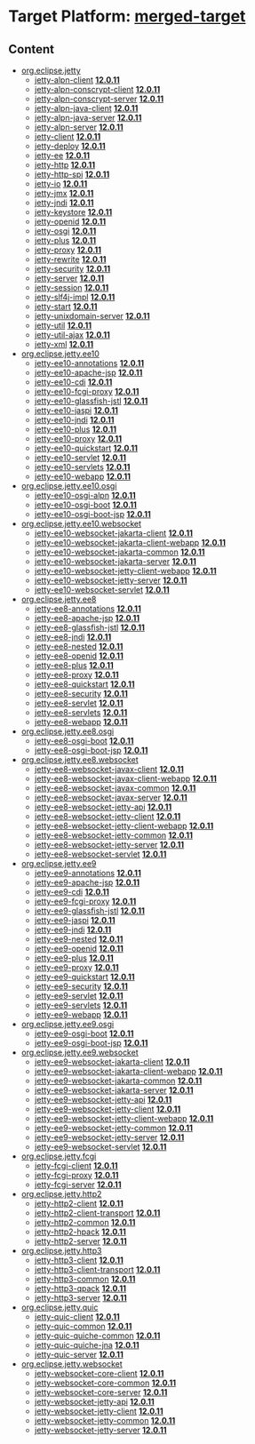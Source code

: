# Target Platform: [merged-target](https://github.com/eclipse-orbit/orbit-simrel/blob/main/maven-jetty/tp/MavenJetty.target)

## Content
 - [org.eclipse.jetty](https://repo1.maven.org/maven2/org/eclipse/jetty/)
    - [jetty-alpn-client](https://repo1.maven.org/maven2/org/eclipse/jetty/jetty-alpn-client/) **[12.0.11](https://repo1.maven.org/maven2/org/eclipse/jetty/jetty-alpn-client/12.0.11)**
    - [jetty-alpn-conscrypt-client](https://repo1.maven.org/maven2/org/eclipse/jetty/jetty-alpn-conscrypt-client/) **[12.0.11](https://repo1.maven.org/maven2/org/eclipse/jetty/jetty-alpn-conscrypt-client/12.0.11)**
    - [jetty-alpn-conscrypt-server](https://repo1.maven.org/maven2/org/eclipse/jetty/jetty-alpn-conscrypt-server/) **[12.0.11](https://repo1.maven.org/maven2/org/eclipse/jetty/jetty-alpn-conscrypt-server/12.0.11)**
    - [jetty-alpn-java-client](https://repo1.maven.org/maven2/org/eclipse/jetty/jetty-alpn-java-client/) **[12.0.11](https://repo1.maven.org/maven2/org/eclipse/jetty/jetty-alpn-java-client/12.0.11)**
    - [jetty-alpn-java-server](https://repo1.maven.org/maven2/org/eclipse/jetty/jetty-alpn-java-server/) **[12.0.11](https://repo1.maven.org/maven2/org/eclipse/jetty/jetty-alpn-java-server/12.0.11)**
    - [jetty-alpn-server](https://repo1.maven.org/maven2/org/eclipse/jetty/jetty-alpn-server/) **[12.0.11](https://repo1.maven.org/maven2/org/eclipse/jetty/jetty-alpn-server/12.0.11)**
    - [jetty-client](https://repo1.maven.org/maven2/org/eclipse/jetty/jetty-client/) **[12.0.11](https://repo1.maven.org/maven2/org/eclipse/jetty/jetty-client/12.0.11)**
    - [jetty-deploy](https://repo1.maven.org/maven2/org/eclipse/jetty/jetty-deploy/) **[12.0.11](https://repo1.maven.org/maven2/org/eclipse/jetty/jetty-deploy/12.0.11)**
    - [jetty-ee](https://repo1.maven.org/maven2/org/eclipse/jetty/jetty-ee/) **[12.0.11](https://repo1.maven.org/maven2/org/eclipse/jetty/jetty-ee/12.0.11)**
    - [jetty-http](https://repo1.maven.org/maven2/org/eclipse/jetty/jetty-http/) **[12.0.11](https://repo1.maven.org/maven2/org/eclipse/jetty/jetty-http/12.0.11)**
    - [jetty-http-spi](https://repo1.maven.org/maven2/org/eclipse/jetty/jetty-http-spi/) **[12.0.11](https://repo1.maven.org/maven2/org/eclipse/jetty/jetty-http-spi/12.0.11)**
    - [jetty-io](https://repo1.maven.org/maven2/org/eclipse/jetty/jetty-io/) **[12.0.11](https://repo1.maven.org/maven2/org/eclipse/jetty/jetty-io/12.0.11)**
    - [jetty-jmx](https://repo1.maven.org/maven2/org/eclipse/jetty/jetty-jmx/) **[12.0.11](https://repo1.maven.org/maven2/org/eclipse/jetty/jetty-jmx/12.0.11)**
    - [jetty-jndi](https://repo1.maven.org/maven2/org/eclipse/jetty/jetty-jndi/) **[12.0.11](https://repo1.maven.org/maven2/org/eclipse/jetty/jetty-jndi/12.0.11)**
    - [jetty-keystore](https://repo1.maven.org/maven2/org/eclipse/jetty/jetty-keystore/) **[12.0.11](https://repo1.maven.org/maven2/org/eclipse/jetty/jetty-keystore/12.0.11)**
    - [jetty-openid](https://repo1.maven.org/maven2/org/eclipse/jetty/jetty-openid/) **[12.0.11](https://repo1.maven.org/maven2/org/eclipse/jetty/jetty-openid/12.0.11)**
    - [jetty-osgi](https://repo1.maven.org/maven2/org/eclipse/jetty/jetty-osgi/) **[12.0.11](https://repo1.maven.org/maven2/org/eclipse/jetty/jetty-osgi/12.0.11)**
    - [jetty-plus](https://repo1.maven.org/maven2/org/eclipse/jetty/jetty-plus/) **[12.0.11](https://repo1.maven.org/maven2/org/eclipse/jetty/jetty-plus/12.0.11)**
    - [jetty-proxy](https://repo1.maven.org/maven2/org/eclipse/jetty/jetty-proxy/) **[12.0.11](https://repo1.maven.org/maven2/org/eclipse/jetty/jetty-proxy/12.0.11)**
    - [jetty-rewrite](https://repo1.maven.org/maven2/org/eclipse/jetty/jetty-rewrite/) **[12.0.11](https://repo1.maven.org/maven2/org/eclipse/jetty/jetty-rewrite/12.0.11)**
    - [jetty-security](https://repo1.maven.org/maven2/org/eclipse/jetty/jetty-security/) **[12.0.11](https://repo1.maven.org/maven2/org/eclipse/jetty/jetty-security/12.0.11)**
    - [jetty-server](https://repo1.maven.org/maven2/org/eclipse/jetty/jetty-server/) **[12.0.11](https://repo1.maven.org/maven2/org/eclipse/jetty/jetty-server/12.0.11)**
    - [jetty-session](https://repo1.maven.org/maven2/org/eclipse/jetty/jetty-session/) **[12.0.11](https://repo1.maven.org/maven2/org/eclipse/jetty/jetty-session/12.0.11)**
    - [jetty-slf4j-impl](https://repo1.maven.org/maven2/org/eclipse/jetty/jetty-slf4j-impl/) **[12.0.11](https://repo1.maven.org/maven2/org/eclipse/jetty/jetty-slf4j-impl/12.0.11)**
    - [jetty-start](https://repo1.maven.org/maven2/org/eclipse/jetty/jetty-start/) **[12.0.11](https://repo1.maven.org/maven2/org/eclipse/jetty/jetty-start/12.0.11)**
    - [jetty-unixdomain-server](https://repo1.maven.org/maven2/org/eclipse/jetty/jetty-unixdomain-server/) **[12.0.11](https://repo1.maven.org/maven2/org/eclipse/jetty/jetty-unixdomain-server/12.0.11)**
    - [jetty-util](https://repo1.maven.org/maven2/org/eclipse/jetty/jetty-util/) **[12.0.11](https://repo1.maven.org/maven2/org/eclipse/jetty/jetty-util/12.0.11)**
    - [jetty-util-ajax](https://repo1.maven.org/maven2/org/eclipse/jetty/jetty-util-ajax/) **[12.0.11](https://repo1.maven.org/maven2/org/eclipse/jetty/jetty-util-ajax/12.0.11)**
    - [jetty-xml](https://repo1.maven.org/maven2/org/eclipse/jetty/jetty-xml/) **[12.0.11](https://repo1.maven.org/maven2/org/eclipse/jetty/jetty-xml/12.0.11)**
 - [org.eclipse.jetty.ee10](https://repo1.maven.org/maven2/org/eclipse/jetty/ee10/)
    - [jetty-ee10-annotations](https://repo1.maven.org/maven2/org/eclipse/jetty/ee10/jetty-ee10-annotations/) **[12.0.11](https://repo1.maven.org/maven2/org/eclipse/jetty/ee10/jetty-ee10-annotations/12.0.11)**
    - [jetty-ee10-apache-jsp](https://repo1.maven.org/maven2/org/eclipse/jetty/ee10/jetty-ee10-apache-jsp/) **[12.0.11](https://repo1.maven.org/maven2/org/eclipse/jetty/ee10/jetty-ee10-apache-jsp/12.0.11)**
    - [jetty-ee10-cdi](https://repo1.maven.org/maven2/org/eclipse/jetty/ee10/jetty-ee10-cdi/) **[12.0.11](https://repo1.maven.org/maven2/org/eclipse/jetty/ee10/jetty-ee10-cdi/12.0.11)**
    - [jetty-ee10-fcgi-proxy](https://repo1.maven.org/maven2/org/eclipse/jetty/ee10/jetty-ee10-fcgi-proxy/) **[12.0.11](https://repo1.maven.org/maven2/org/eclipse/jetty/ee10/jetty-ee10-fcgi-proxy/12.0.11)**
    - [jetty-ee10-glassfish-jstl](https://repo1.maven.org/maven2/org/eclipse/jetty/ee10/jetty-ee10-glassfish-jstl/) **[12.0.11](https://repo1.maven.org/maven2/org/eclipse/jetty/ee10/jetty-ee10-glassfish-jstl/12.0.11)**
    - [jetty-ee10-jaspi](https://repo1.maven.org/maven2/org/eclipse/jetty/ee10/jetty-ee10-jaspi/) **[12.0.11](https://repo1.maven.org/maven2/org/eclipse/jetty/ee10/jetty-ee10-jaspi/12.0.11)**
    - [jetty-ee10-jndi](https://repo1.maven.org/maven2/org/eclipse/jetty/ee10/jetty-ee10-jndi/) **[12.0.11](https://repo1.maven.org/maven2/org/eclipse/jetty/ee10/jetty-ee10-jndi/12.0.11)**
    - [jetty-ee10-plus](https://repo1.maven.org/maven2/org/eclipse/jetty/ee10/jetty-ee10-plus/) **[12.0.11](https://repo1.maven.org/maven2/org/eclipse/jetty/ee10/jetty-ee10-plus/12.0.11)**
    - [jetty-ee10-proxy](https://repo1.maven.org/maven2/org/eclipse/jetty/ee10/jetty-ee10-proxy/) **[12.0.11](https://repo1.maven.org/maven2/org/eclipse/jetty/ee10/jetty-ee10-proxy/12.0.11)**
    - [jetty-ee10-quickstart](https://repo1.maven.org/maven2/org/eclipse/jetty/ee10/jetty-ee10-quickstart/) **[12.0.11](https://repo1.maven.org/maven2/org/eclipse/jetty/ee10/jetty-ee10-quickstart/12.0.11)**
    - [jetty-ee10-servlet](https://repo1.maven.org/maven2/org/eclipse/jetty/ee10/jetty-ee10-servlet/) **[12.0.11](https://repo1.maven.org/maven2/org/eclipse/jetty/ee10/jetty-ee10-servlet/12.0.11)**
    - [jetty-ee10-servlets](https://repo1.maven.org/maven2/org/eclipse/jetty/ee10/jetty-ee10-servlets/) **[12.0.11](https://repo1.maven.org/maven2/org/eclipse/jetty/ee10/jetty-ee10-servlets/12.0.11)**
    - [jetty-ee10-webapp](https://repo1.maven.org/maven2/org/eclipse/jetty/ee10/jetty-ee10-webapp/) **[12.0.11](https://repo1.maven.org/maven2/org/eclipse/jetty/ee10/jetty-ee10-webapp/12.0.11)**
 - [org.eclipse.jetty.ee10.osgi](https://repo1.maven.org/maven2/org/eclipse/jetty/ee10/osgi/)
    - [jetty-ee10-osgi-alpn](https://repo1.maven.org/maven2/org/eclipse/jetty/ee10/osgi/jetty-ee10-osgi-alpn/) **[12.0.11](https://repo1.maven.org/maven2/org/eclipse/jetty/ee10/osgi/jetty-ee10-osgi-alpn/12.0.11)**
    - [jetty-ee10-osgi-boot](https://repo1.maven.org/maven2/org/eclipse/jetty/ee10/osgi/jetty-ee10-osgi-boot/) **[12.0.11](https://repo1.maven.org/maven2/org/eclipse/jetty/ee10/osgi/jetty-ee10-osgi-boot/12.0.11)**
    - [jetty-ee10-osgi-boot-jsp](https://repo1.maven.org/maven2/org/eclipse/jetty/ee10/osgi/jetty-ee10-osgi-boot-jsp/) **[12.0.11](https://repo1.maven.org/maven2/org/eclipse/jetty/ee10/osgi/jetty-ee10-osgi-boot-jsp/12.0.11)**
 - [org.eclipse.jetty.ee10.websocket](https://repo1.maven.org/maven2/org/eclipse/jetty/ee10/websocket/)
    - [jetty-ee10-websocket-jakarta-client](https://repo1.maven.org/maven2/org/eclipse/jetty/ee10/websocket/jetty-ee10-websocket-jakarta-client/) **[12.0.11](https://repo1.maven.org/maven2/org/eclipse/jetty/ee10/websocket/jetty-ee10-websocket-jakarta-client/12.0.11)**
    - [jetty-ee10-websocket-jakarta-client-webapp](https://repo1.maven.org/maven2/org/eclipse/jetty/ee10/websocket/jetty-ee10-websocket-jakarta-client-webapp/) **[12.0.11](https://repo1.maven.org/maven2/org/eclipse/jetty/ee10/websocket/jetty-ee10-websocket-jakarta-client-webapp/12.0.11)**
    - [jetty-ee10-websocket-jakarta-common](https://repo1.maven.org/maven2/org/eclipse/jetty/ee10/websocket/jetty-ee10-websocket-jakarta-common/) **[12.0.11](https://repo1.maven.org/maven2/org/eclipse/jetty/ee10/websocket/jetty-ee10-websocket-jakarta-common/12.0.11)**
    - [jetty-ee10-websocket-jakarta-server](https://repo1.maven.org/maven2/org/eclipse/jetty/ee10/websocket/jetty-ee10-websocket-jakarta-server/) **[12.0.11](https://repo1.maven.org/maven2/org/eclipse/jetty/ee10/websocket/jetty-ee10-websocket-jakarta-server/12.0.11)**
    - [jetty-ee10-websocket-jetty-client-webapp](https://repo1.maven.org/maven2/org/eclipse/jetty/ee10/websocket/jetty-ee10-websocket-jetty-client-webapp/) **[12.0.11](https://repo1.maven.org/maven2/org/eclipse/jetty/ee10/websocket/jetty-ee10-websocket-jetty-client-webapp/12.0.11)**
    - [jetty-ee10-websocket-jetty-server](https://repo1.maven.org/maven2/org/eclipse/jetty/ee10/websocket/jetty-ee10-websocket-jetty-server/) **[12.0.11](https://repo1.maven.org/maven2/org/eclipse/jetty/ee10/websocket/jetty-ee10-websocket-jetty-server/12.0.11)**
    - [jetty-ee10-websocket-servlet](https://repo1.maven.org/maven2/org/eclipse/jetty/ee10/websocket/jetty-ee10-websocket-servlet/) **[12.0.11](https://repo1.maven.org/maven2/org/eclipse/jetty/ee10/websocket/jetty-ee10-websocket-servlet/12.0.11)**
 - [org.eclipse.jetty.ee8](https://repo1.maven.org/maven2/org/eclipse/jetty/ee8/)
    - [jetty-ee8-annotations](https://repo1.maven.org/maven2/org/eclipse/jetty/ee8/jetty-ee8-annotations/) **[12.0.11](https://repo1.maven.org/maven2/org/eclipse/jetty/ee8/jetty-ee8-annotations/12.0.11)**
    - [jetty-ee8-apache-jsp](https://repo1.maven.org/maven2/org/eclipse/jetty/ee8/jetty-ee8-apache-jsp/) **[12.0.11](https://repo1.maven.org/maven2/org/eclipse/jetty/ee8/jetty-ee8-apache-jsp/12.0.11)**
    - [jetty-ee8-glassfish-jstl](https://repo1.maven.org/maven2/org/eclipse/jetty/ee8/jetty-ee8-glassfish-jstl/) **[12.0.11](https://repo1.maven.org/maven2/org/eclipse/jetty/ee8/jetty-ee8-glassfish-jstl/12.0.11)**
    - [jetty-ee8-jndi](https://repo1.maven.org/maven2/org/eclipse/jetty/ee8/jetty-ee8-jndi/) **[12.0.11](https://repo1.maven.org/maven2/org/eclipse/jetty/ee8/jetty-ee8-jndi/12.0.11)**
    - [jetty-ee8-nested](https://repo1.maven.org/maven2/org/eclipse/jetty/ee8/jetty-ee8-nested/) **[12.0.11](https://repo1.maven.org/maven2/org/eclipse/jetty/ee8/jetty-ee8-nested/12.0.11)**
    - [jetty-ee8-openid](https://repo1.maven.org/maven2/org/eclipse/jetty/ee8/jetty-ee8-openid/) **[12.0.11](https://repo1.maven.org/maven2/org/eclipse/jetty/ee8/jetty-ee8-openid/12.0.11)**
    - [jetty-ee8-plus](https://repo1.maven.org/maven2/org/eclipse/jetty/ee8/jetty-ee8-plus/) **[12.0.11](https://repo1.maven.org/maven2/org/eclipse/jetty/ee8/jetty-ee8-plus/12.0.11)**
    - [jetty-ee8-proxy](https://repo1.maven.org/maven2/org/eclipse/jetty/ee8/jetty-ee8-proxy/) **[12.0.11](https://repo1.maven.org/maven2/org/eclipse/jetty/ee8/jetty-ee8-proxy/12.0.11)**
    - [jetty-ee8-quickstart](https://repo1.maven.org/maven2/org/eclipse/jetty/ee8/jetty-ee8-quickstart/) **[12.0.11](https://repo1.maven.org/maven2/org/eclipse/jetty/ee8/jetty-ee8-quickstart/12.0.11)**
    - [jetty-ee8-security](https://repo1.maven.org/maven2/org/eclipse/jetty/ee8/jetty-ee8-security/) **[12.0.11](https://repo1.maven.org/maven2/org/eclipse/jetty/ee8/jetty-ee8-security/12.0.11)**
    - [jetty-ee8-servlet](https://repo1.maven.org/maven2/org/eclipse/jetty/ee8/jetty-ee8-servlet/) **[12.0.11](https://repo1.maven.org/maven2/org/eclipse/jetty/ee8/jetty-ee8-servlet/12.0.11)**
    - [jetty-ee8-servlets](https://repo1.maven.org/maven2/org/eclipse/jetty/ee8/jetty-ee8-servlets/) **[12.0.11](https://repo1.maven.org/maven2/org/eclipse/jetty/ee8/jetty-ee8-servlets/12.0.11)**
    - [jetty-ee8-webapp](https://repo1.maven.org/maven2/org/eclipse/jetty/ee8/jetty-ee8-webapp/) **[12.0.11](https://repo1.maven.org/maven2/org/eclipse/jetty/ee8/jetty-ee8-webapp/12.0.11)**
 - [org.eclipse.jetty.ee8.osgi](https://repo1.maven.org/maven2/org/eclipse/jetty/ee8/osgi/)
    - [jetty-ee8-osgi-boot](https://repo1.maven.org/maven2/org/eclipse/jetty/ee8/osgi/jetty-ee8-osgi-boot/) **[12.0.11](https://repo1.maven.org/maven2/org/eclipse/jetty/ee8/osgi/jetty-ee8-osgi-boot/12.0.11)**
    - [jetty-ee8-osgi-boot-jsp](https://repo1.maven.org/maven2/org/eclipse/jetty/ee8/osgi/jetty-ee8-osgi-boot-jsp/) **[12.0.11](https://repo1.maven.org/maven2/org/eclipse/jetty/ee8/osgi/jetty-ee8-osgi-boot-jsp/12.0.11)**
 - [org.eclipse.jetty.ee8.websocket](https://repo1.maven.org/maven2/org/eclipse/jetty/ee8/websocket/)
    - [jetty-ee8-websocket-javax-client](https://repo1.maven.org/maven2/org/eclipse/jetty/ee8/websocket/jetty-ee8-websocket-javax-client/) **[12.0.11](https://repo1.maven.org/maven2/org/eclipse/jetty/ee8/websocket/jetty-ee8-websocket-javax-client/12.0.11)**
    - [jetty-ee8-websocket-javax-client-webapp](https://repo1.maven.org/maven2/org/eclipse/jetty/ee8/websocket/jetty-ee8-websocket-javax-client-webapp/) **[12.0.11](https://repo1.maven.org/maven2/org/eclipse/jetty/ee8/websocket/jetty-ee8-websocket-javax-client-webapp/12.0.11)**
    - [jetty-ee8-websocket-javax-common](https://repo1.maven.org/maven2/org/eclipse/jetty/ee8/websocket/jetty-ee8-websocket-javax-common/) **[12.0.11](https://repo1.maven.org/maven2/org/eclipse/jetty/ee8/websocket/jetty-ee8-websocket-javax-common/12.0.11)**
    - [jetty-ee8-websocket-javax-server](https://repo1.maven.org/maven2/org/eclipse/jetty/ee8/websocket/jetty-ee8-websocket-javax-server/) **[12.0.11](https://repo1.maven.org/maven2/org/eclipse/jetty/ee8/websocket/jetty-ee8-websocket-javax-server/12.0.11)**
    - [jetty-ee8-websocket-jetty-api](https://repo1.maven.org/maven2/org/eclipse/jetty/ee8/websocket/jetty-ee8-websocket-jetty-api/) **[12.0.11](https://repo1.maven.org/maven2/org/eclipse/jetty/ee8/websocket/jetty-ee8-websocket-jetty-api/12.0.11)**
    - [jetty-ee8-websocket-jetty-client](https://repo1.maven.org/maven2/org/eclipse/jetty/ee8/websocket/jetty-ee8-websocket-jetty-client/) **[12.0.11](https://repo1.maven.org/maven2/org/eclipse/jetty/ee8/websocket/jetty-ee8-websocket-jetty-client/12.0.11)**
    - [jetty-ee8-websocket-jetty-client-webapp](https://repo1.maven.org/maven2/org/eclipse/jetty/ee8/websocket/jetty-ee8-websocket-jetty-client-webapp/) **[12.0.11](https://repo1.maven.org/maven2/org/eclipse/jetty/ee8/websocket/jetty-ee8-websocket-jetty-client-webapp/12.0.11)**
    - [jetty-ee8-websocket-jetty-common](https://repo1.maven.org/maven2/org/eclipse/jetty/ee8/websocket/jetty-ee8-websocket-jetty-common/) **[12.0.11](https://repo1.maven.org/maven2/org/eclipse/jetty/ee8/websocket/jetty-ee8-websocket-jetty-common/12.0.11)**
    - [jetty-ee8-websocket-jetty-server](https://repo1.maven.org/maven2/org/eclipse/jetty/ee8/websocket/jetty-ee8-websocket-jetty-server/) **[12.0.11](https://repo1.maven.org/maven2/org/eclipse/jetty/ee8/websocket/jetty-ee8-websocket-jetty-server/12.0.11)**
    - [jetty-ee8-websocket-servlet](https://repo1.maven.org/maven2/org/eclipse/jetty/ee8/websocket/jetty-ee8-websocket-servlet/) **[12.0.11](https://repo1.maven.org/maven2/org/eclipse/jetty/ee8/websocket/jetty-ee8-websocket-servlet/12.0.11)**
 - [org.eclipse.jetty.ee9](https://repo1.maven.org/maven2/org/eclipse/jetty/ee9/)
    - [jetty-ee9-annotations](https://repo1.maven.org/maven2/org/eclipse/jetty/ee9/jetty-ee9-annotations/) **[12.0.11](https://repo1.maven.org/maven2/org/eclipse/jetty/ee9/jetty-ee9-annotations/12.0.11)**
    - [jetty-ee9-apache-jsp](https://repo1.maven.org/maven2/org/eclipse/jetty/ee9/jetty-ee9-apache-jsp/) **[12.0.11](https://repo1.maven.org/maven2/org/eclipse/jetty/ee9/jetty-ee9-apache-jsp/12.0.11)**
    - [jetty-ee9-cdi](https://repo1.maven.org/maven2/org/eclipse/jetty/ee9/jetty-ee9-cdi/) **[12.0.11](https://repo1.maven.org/maven2/org/eclipse/jetty/ee9/jetty-ee9-cdi/12.0.11)**
    - [jetty-ee9-fcgi-proxy](https://repo1.maven.org/maven2/org/eclipse/jetty/ee9/jetty-ee9-fcgi-proxy/) **[12.0.11](https://repo1.maven.org/maven2/org/eclipse/jetty/ee9/jetty-ee9-fcgi-proxy/12.0.11)**
    - [jetty-ee9-glassfish-jstl](https://repo1.maven.org/maven2/org/eclipse/jetty/ee9/jetty-ee9-glassfish-jstl/) **[12.0.11](https://repo1.maven.org/maven2/org/eclipse/jetty/ee9/jetty-ee9-glassfish-jstl/12.0.11)**
    - [jetty-ee9-jaspi](https://repo1.maven.org/maven2/org/eclipse/jetty/ee9/jetty-ee9-jaspi/) **[12.0.11](https://repo1.maven.org/maven2/org/eclipse/jetty/ee9/jetty-ee9-jaspi/12.0.11)**
    - [jetty-ee9-jndi](https://repo1.maven.org/maven2/org/eclipse/jetty/ee9/jetty-ee9-jndi/) **[12.0.11](https://repo1.maven.org/maven2/org/eclipse/jetty/ee9/jetty-ee9-jndi/12.0.11)**
    - [jetty-ee9-nested](https://repo1.maven.org/maven2/org/eclipse/jetty/ee9/jetty-ee9-nested/) **[12.0.11](https://repo1.maven.org/maven2/org/eclipse/jetty/ee9/jetty-ee9-nested/12.0.11)**
    - [jetty-ee9-openid](https://repo1.maven.org/maven2/org/eclipse/jetty/ee9/jetty-ee9-openid/) **[12.0.11](https://repo1.maven.org/maven2/org/eclipse/jetty/ee9/jetty-ee9-openid/12.0.11)**
    - [jetty-ee9-plus](https://repo1.maven.org/maven2/org/eclipse/jetty/ee9/jetty-ee9-plus/) **[12.0.11](https://repo1.maven.org/maven2/org/eclipse/jetty/ee9/jetty-ee9-plus/12.0.11)**
    - [jetty-ee9-proxy](https://repo1.maven.org/maven2/org/eclipse/jetty/ee9/jetty-ee9-proxy/) **[12.0.11](https://repo1.maven.org/maven2/org/eclipse/jetty/ee9/jetty-ee9-proxy/12.0.11)**
    - [jetty-ee9-quickstart](https://repo1.maven.org/maven2/org/eclipse/jetty/ee9/jetty-ee9-quickstart/) **[12.0.11](https://repo1.maven.org/maven2/org/eclipse/jetty/ee9/jetty-ee9-quickstart/12.0.11)**
    - [jetty-ee9-security](https://repo1.maven.org/maven2/org/eclipse/jetty/ee9/jetty-ee9-security/) **[12.0.11](https://repo1.maven.org/maven2/org/eclipse/jetty/ee9/jetty-ee9-security/12.0.11)**
    - [jetty-ee9-servlet](https://repo1.maven.org/maven2/org/eclipse/jetty/ee9/jetty-ee9-servlet/) **[12.0.11](https://repo1.maven.org/maven2/org/eclipse/jetty/ee9/jetty-ee9-servlet/12.0.11)**
    - [jetty-ee9-servlets](https://repo1.maven.org/maven2/org/eclipse/jetty/ee9/jetty-ee9-servlets/) **[12.0.11](https://repo1.maven.org/maven2/org/eclipse/jetty/ee9/jetty-ee9-servlets/12.0.11)**
    - [jetty-ee9-webapp](https://repo1.maven.org/maven2/org/eclipse/jetty/ee9/jetty-ee9-webapp/) **[12.0.11](https://repo1.maven.org/maven2/org/eclipse/jetty/ee9/jetty-ee9-webapp/12.0.11)**
 - [org.eclipse.jetty.ee9.osgi](https://repo1.maven.org/maven2/org/eclipse/jetty/ee9/osgi/)
    - [jetty-ee9-osgi-boot](https://repo1.maven.org/maven2/org/eclipse/jetty/ee9/osgi/jetty-ee9-osgi-boot/) **[12.0.11](https://repo1.maven.org/maven2/org/eclipse/jetty/ee9/osgi/jetty-ee9-osgi-boot/12.0.11)**
    - [jetty-ee9-osgi-boot-jsp](https://repo1.maven.org/maven2/org/eclipse/jetty/ee9/osgi/jetty-ee9-osgi-boot-jsp/) **[12.0.11](https://repo1.maven.org/maven2/org/eclipse/jetty/ee9/osgi/jetty-ee9-osgi-boot-jsp/12.0.11)**
 - [org.eclipse.jetty.ee9.websocket](https://repo1.maven.org/maven2/org/eclipse/jetty/ee9/websocket/)
    - [jetty-ee9-websocket-jakarta-client](https://repo1.maven.org/maven2/org/eclipse/jetty/ee9/websocket/jetty-ee9-websocket-jakarta-client/) **[12.0.11](https://repo1.maven.org/maven2/org/eclipse/jetty/ee9/websocket/jetty-ee9-websocket-jakarta-client/12.0.11)**
    - [jetty-ee9-websocket-jakarta-client-webapp](https://repo1.maven.org/maven2/org/eclipse/jetty/ee9/websocket/jetty-ee9-websocket-jakarta-client-webapp/) **[12.0.11](https://repo1.maven.org/maven2/org/eclipse/jetty/ee9/websocket/jetty-ee9-websocket-jakarta-client-webapp/12.0.11)**
    - [jetty-ee9-websocket-jakarta-common](https://repo1.maven.org/maven2/org/eclipse/jetty/ee9/websocket/jetty-ee9-websocket-jakarta-common/) **[12.0.11](https://repo1.maven.org/maven2/org/eclipse/jetty/ee9/websocket/jetty-ee9-websocket-jakarta-common/12.0.11)**
    - [jetty-ee9-websocket-jakarta-server](https://repo1.maven.org/maven2/org/eclipse/jetty/ee9/websocket/jetty-ee9-websocket-jakarta-server/) **[12.0.11](https://repo1.maven.org/maven2/org/eclipse/jetty/ee9/websocket/jetty-ee9-websocket-jakarta-server/12.0.11)**
    - [jetty-ee9-websocket-jetty-api](https://repo1.maven.org/maven2/org/eclipse/jetty/ee9/websocket/jetty-ee9-websocket-jetty-api/) **[12.0.11](https://repo1.maven.org/maven2/org/eclipse/jetty/ee9/websocket/jetty-ee9-websocket-jetty-api/12.0.11)**
    - [jetty-ee9-websocket-jetty-client](https://repo1.maven.org/maven2/org/eclipse/jetty/ee9/websocket/jetty-ee9-websocket-jetty-client/) **[12.0.11](https://repo1.maven.org/maven2/org/eclipse/jetty/ee9/websocket/jetty-ee9-websocket-jetty-client/12.0.11)**
    - [jetty-ee9-websocket-jetty-client-webapp](https://repo1.maven.org/maven2/org/eclipse/jetty/ee9/websocket/jetty-ee9-websocket-jetty-client-webapp/) **[12.0.11](https://repo1.maven.org/maven2/org/eclipse/jetty/ee9/websocket/jetty-ee9-websocket-jetty-client-webapp/12.0.11)**
    - [jetty-ee9-websocket-jetty-common](https://repo1.maven.org/maven2/org/eclipse/jetty/ee9/websocket/jetty-ee9-websocket-jetty-common/) **[12.0.11](https://repo1.maven.org/maven2/org/eclipse/jetty/ee9/websocket/jetty-ee9-websocket-jetty-common/12.0.11)**
    - [jetty-ee9-websocket-jetty-server](https://repo1.maven.org/maven2/org/eclipse/jetty/ee9/websocket/jetty-ee9-websocket-jetty-server/) **[12.0.11](https://repo1.maven.org/maven2/org/eclipse/jetty/ee9/websocket/jetty-ee9-websocket-jetty-server/12.0.11)**
    - [jetty-ee9-websocket-servlet](https://repo1.maven.org/maven2/org/eclipse/jetty/ee9/websocket/jetty-ee9-websocket-servlet/) **[12.0.11](https://repo1.maven.org/maven2/org/eclipse/jetty/ee9/websocket/jetty-ee9-websocket-servlet/12.0.11)**
 - [org.eclipse.jetty.fcgi](https://repo1.maven.org/maven2/org/eclipse/jetty/fcgi/)
    - [jetty-fcgi-client](https://repo1.maven.org/maven2/org/eclipse/jetty/fcgi/jetty-fcgi-client/) **[12.0.11](https://repo1.maven.org/maven2/org/eclipse/jetty/fcgi/jetty-fcgi-client/12.0.11)**
    - [jetty-fcgi-proxy](https://repo1.maven.org/maven2/org/eclipse/jetty/fcgi/jetty-fcgi-proxy/) **[12.0.11](https://repo1.maven.org/maven2/org/eclipse/jetty/fcgi/jetty-fcgi-proxy/12.0.11)**
    - [jetty-fcgi-server](https://repo1.maven.org/maven2/org/eclipse/jetty/fcgi/jetty-fcgi-server/) **[12.0.11](https://repo1.maven.org/maven2/org/eclipse/jetty/fcgi/jetty-fcgi-server/12.0.11)**
 - [org.eclipse.jetty.http2](https://repo1.maven.org/maven2/org/eclipse/jetty/http2/)
    - [jetty-http2-client](https://repo1.maven.org/maven2/org/eclipse/jetty/http2/jetty-http2-client/) **[12.0.11](https://repo1.maven.org/maven2/org/eclipse/jetty/http2/jetty-http2-client/12.0.11)**
    - [jetty-http2-client-transport](https://repo1.maven.org/maven2/org/eclipse/jetty/http2/jetty-http2-client-transport/) **[12.0.11](https://repo1.maven.org/maven2/org/eclipse/jetty/http2/jetty-http2-client-transport/12.0.11)**
    - [jetty-http2-common](https://repo1.maven.org/maven2/org/eclipse/jetty/http2/jetty-http2-common/) **[12.0.11](https://repo1.maven.org/maven2/org/eclipse/jetty/http2/jetty-http2-common/12.0.11)**
    - [jetty-http2-hpack](https://repo1.maven.org/maven2/org/eclipse/jetty/http2/jetty-http2-hpack/) **[12.0.11](https://repo1.maven.org/maven2/org/eclipse/jetty/http2/jetty-http2-hpack/12.0.11)**
    - [jetty-http2-server](https://repo1.maven.org/maven2/org/eclipse/jetty/http2/jetty-http2-server/) **[12.0.11](https://repo1.maven.org/maven2/org/eclipse/jetty/http2/jetty-http2-server/12.0.11)**
 - [org.eclipse.jetty.http3](https://repo1.maven.org/maven2/org/eclipse/jetty/http3/)
    - [jetty-http3-client](https://repo1.maven.org/maven2/org/eclipse/jetty/http3/jetty-http3-client/) **[12.0.11](https://repo1.maven.org/maven2/org/eclipse/jetty/http3/jetty-http3-client/12.0.11)**
    - [jetty-http3-client-transport](https://repo1.maven.org/maven2/org/eclipse/jetty/http3/jetty-http3-client-transport/) **[12.0.11](https://repo1.maven.org/maven2/org/eclipse/jetty/http3/jetty-http3-client-transport/12.0.11)**
    - [jetty-http3-common](https://repo1.maven.org/maven2/org/eclipse/jetty/http3/jetty-http3-common/) **[12.0.11](https://repo1.maven.org/maven2/org/eclipse/jetty/http3/jetty-http3-common/12.0.11)**
    - [jetty-http3-qpack](https://repo1.maven.org/maven2/org/eclipse/jetty/http3/jetty-http3-qpack/) **[12.0.11](https://repo1.maven.org/maven2/org/eclipse/jetty/http3/jetty-http3-qpack/12.0.11)**
    - [jetty-http3-server](https://repo1.maven.org/maven2/org/eclipse/jetty/http3/jetty-http3-server/) **[12.0.11](https://repo1.maven.org/maven2/org/eclipse/jetty/http3/jetty-http3-server/12.0.11)**
 - [org.eclipse.jetty.quic](https://repo1.maven.org/maven2/org/eclipse/jetty/quic/)
    - [jetty-quic-client](https://repo1.maven.org/maven2/org/eclipse/jetty/quic/jetty-quic-client/) **[12.0.11](https://repo1.maven.org/maven2/org/eclipse/jetty/quic/jetty-quic-client/12.0.11)**
    - [jetty-quic-common](https://repo1.maven.org/maven2/org/eclipse/jetty/quic/jetty-quic-common/) **[12.0.11](https://repo1.maven.org/maven2/org/eclipse/jetty/quic/jetty-quic-common/12.0.11)**
    - [jetty-quic-quiche-common](https://repo1.maven.org/maven2/org/eclipse/jetty/quic/jetty-quic-quiche-common/) **[12.0.11](https://repo1.maven.org/maven2/org/eclipse/jetty/quic/jetty-quic-quiche-common/12.0.11)**
    - [jetty-quic-quiche-jna](https://repo1.maven.org/maven2/org/eclipse/jetty/quic/jetty-quic-quiche-jna/) **[12.0.11](https://repo1.maven.org/maven2/org/eclipse/jetty/quic/jetty-quic-quiche-jna/12.0.11)**
    - [jetty-quic-server](https://repo1.maven.org/maven2/org/eclipse/jetty/quic/jetty-quic-server/) **[12.0.11](https://repo1.maven.org/maven2/org/eclipse/jetty/quic/jetty-quic-server/12.0.11)**
 - [org.eclipse.jetty.websocket](https://repo1.maven.org/maven2/org/eclipse/jetty/websocket/)
    - [jetty-websocket-core-client](https://repo1.maven.org/maven2/org/eclipse/jetty/websocket/jetty-websocket-core-client/) **[12.0.11](https://repo1.maven.org/maven2/org/eclipse/jetty/websocket/jetty-websocket-core-client/12.0.11)**
    - [jetty-websocket-core-common](https://repo1.maven.org/maven2/org/eclipse/jetty/websocket/jetty-websocket-core-common/) **[12.0.11](https://repo1.maven.org/maven2/org/eclipse/jetty/websocket/jetty-websocket-core-common/12.0.11)**
    - [jetty-websocket-core-server](https://repo1.maven.org/maven2/org/eclipse/jetty/websocket/jetty-websocket-core-server/) **[12.0.11](https://repo1.maven.org/maven2/org/eclipse/jetty/websocket/jetty-websocket-core-server/12.0.11)**
    - [jetty-websocket-jetty-api](https://repo1.maven.org/maven2/org/eclipse/jetty/websocket/jetty-websocket-jetty-api/) **[12.0.11](https://repo1.maven.org/maven2/org/eclipse/jetty/websocket/jetty-websocket-jetty-api/12.0.11)**
    - [jetty-websocket-jetty-client](https://repo1.maven.org/maven2/org/eclipse/jetty/websocket/jetty-websocket-jetty-client/) **[12.0.11](https://repo1.maven.org/maven2/org/eclipse/jetty/websocket/jetty-websocket-jetty-client/12.0.11)**
    - [jetty-websocket-jetty-common](https://repo1.maven.org/maven2/org/eclipse/jetty/websocket/jetty-websocket-jetty-common/) **[12.0.11](https://repo1.maven.org/maven2/org/eclipse/jetty/websocket/jetty-websocket-jetty-common/12.0.11)**
    - [jetty-websocket-jetty-server](https://repo1.maven.org/maven2/org/eclipse/jetty/websocket/jetty-websocket-jetty-server/) **[12.0.11](https://repo1.maven.org/maven2/org/eclipse/jetty/websocket/jetty-websocket-jetty-server/12.0.11)**
